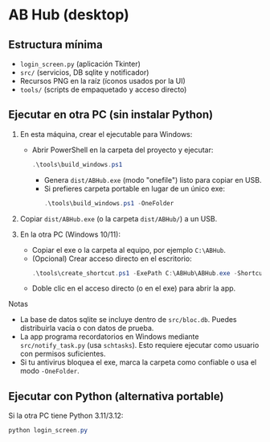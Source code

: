 ﻿# AB Hub (desktop)

## Estructura mínima

- `login_screen.py` (aplicación Tkinter)
- `src/` (servicios, DB sqlite y notificador)
- Recursos PNG en la raíz (íconos usados por la UI)
- `tools/` (scripts de empaquetado y acceso directo)

## Ejecutar en otra PC (sin instalar Python)

1. En esta máquina, crear el ejecutable para Windows:
   - Abrir PowerShell en la carpeta del proyecto y ejecutar:
     ```powershell
     .\tools\build_windows.ps1
     ```
     - Genera `dist/ABHub.exe` (modo "onefile") listo para copiar en USB.
     - Si prefieres carpeta portable en lugar de un único exe:
       ```powershell
       .\tools\build_windows.ps1 -OneFolder
       ```

2. Copiar `dist/ABHub.exe` (o la carpeta `dist/ABHub/`) a un USB.

3. En la otra PC (Windows 10/11):
   - Copiar el exe o la carpeta al equipo, por ejemplo `C:\ABHub`.
   - (Opcional) Crear acceso directo en el escritorio:
     ```powershell
     .\tools\create_shortcut.ps1 -ExePath C:\ABHub\ABHub.exe -ShortcutName AB Hub
     ```
   - Doble clic en el acceso directo (o en el exe) para abrir la app.

Notas
- La base de datos sqlite se incluye dentro de `src/bloc.db`. Puedes distribuirla vacía o con datos de prueba.
- La app programa recordatorios en Windows mediante `src/notify_task.py` (usa `schtasks`). Esto requiere ejecutar como usuario con permisos suficientes.
- Si tu antivirus bloquea el exe, marca la carpeta como confiable o usa el modo `-OneFolder`.

## Ejecutar con Python (alternativa portable)
Si la otra PC tiene Python 3.11/3.12:
```powershell
python login_screen.py
```


